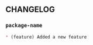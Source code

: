 <!--
  Assign any relevant github labels, including the packages affected.
-->

## CHANGELOG

<!--
  Include any changelog entries one per package in a bulleted list
  as a (feature), (fix) or (breaking) with breaking changes at the
  top.

  * (breaking) list breaking changes first
  * (feature) added a new feature
  * (fix) fixed bug
-->

### `package-name`
```markdown changelog(package-name)
* (feature) Added a new feature
```
